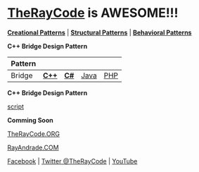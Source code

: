 # [TheRayCode](../../../README.md) is AWESOME!!!

**[Creational Patterns](../../Creational/README.md)** | **[Structural Patterns](..//README.md)** | **[Behavioral Patterns](../../Behavioral/README.md)**

**C++ Bridge Design Pattern**

|Pattern|   |   |   |   |
|---|---|---|---|---|
| Bridge | [**C++**](../../../CPP/Structural/Bridge/README.md) | [**C#**](../../../Csharp/Structural/Bridge/README.md) | [Java](../../../Java/Structural/Bridge/README.md) | [PHP](../../../PHP/Structural/Bridge/README.md) |

**C++ Bridge Design Pattern**

[script](./script/page01.md)

**Comming Soon**

[TheRayCode.ORG](https://www.TheRayCode.org)

[RayAndrade.COM](https://www.RayAndrade.com)

[Facebook](https://www.facebook.com/TheRayCode/) | [Twitter @TheRayCode](https://www.twitter.com/TheRayCode/) | [YouTube](https://www.youtube.com/TheRayCode/)
